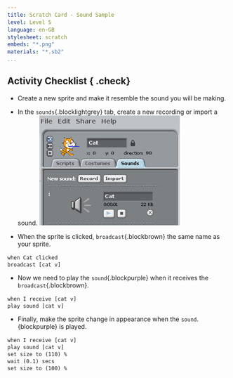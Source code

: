 ```yaml
---
title: Scratch Card - Sound Sample
level: Level 5
language: en-GB
stylesheet: scratch
embeds: "*.png"
materials: "*.sb2"
...
```


## Activity Checklist { .check}

+ Create a new sprite and make it resemble the sound you will be making.

+ In the `sounds`{.blocklightgrey} tab, create a new recording or import a sound.
  ![cat sound sample](sound-sample.png)

+ When the sprite is clicked, `broadcast`{.blockbrown} the same name as your 
  sprite.
```blocks
when Cat clicked
broadcast [cat v]
```
+ Now we need to play the `sound`{.blockpurple} when it receives the 
  `broadcast`{.blockbrown}.
```blocks
when I receive [cat v]
play sound [cat v]
```

+ Finally, make the sprite change in appearance when the `sound`.{blockpurple} 
  is played.
```blocks
when I receive [cat v]
play sound [cat v]
set size to (110) %
wait (0.1) secs
set size to (100) %
```
